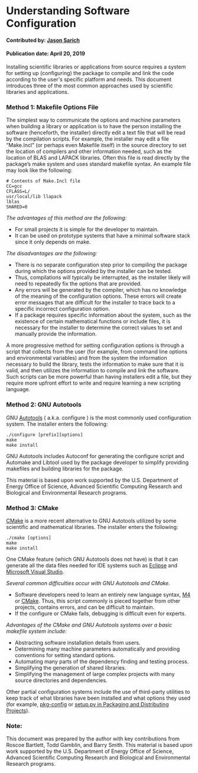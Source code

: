# Understanding Software Configuration

#### Contributed by: [Jason Sarich](https://github.com/sarich)

#### Publication date: April 20, 2019

<!-- deck start -->
Installing scientific libraries or applications from source requires a system for setting up
(configuring) the package to compile and link the code according to the user's specific platform and needs.
This document introduces three of the most common approaches used by scientific libraries and
applications.
<!-- deck end -->

### Method 1: Makefile Options File
The simplest way to communicate the options and machine parameters
when building a library or application is to have the person installing the software (henceforth, the installer)
directly edit a text file that will be read by the compilation scripts. For example, the installer may edit a file
“Make.Incl” (or perhaps even Makefile itself) in the source directory to set the location of compilers and other
information needed, such as the location of BLAS and LAPACK libraries. Often this file is read directly by the
package’s make system and uses standard makefile syntax. An example file may look like the following:

```
# Contents of Make.Incl file
CC=gcc
CFLAGS=L/
usr/local/lib llapack
lblas
SHARED=0
```

*The advantages of this method are the following:*
* For small projects it is simple for the developer to maintain.
* It can be used on prototype systems that have a minimal software stack since it only depends on
make.

*The disadvantages are the following:*
* There is no separate configuration step prior to compiling the package during which the options
provided by the installer can be tested.
* Thus, compilations will typically be interrupted, as the installer likely will need to repeatedly fix the
options that are provided.
* Any errors will be generated by the compiler, which has no knowledge of the meaning of the
configuration options. These errors will create error messages that are difficult for the installer to
trace back to a specific incorrect configuration option.
* If a package requires specific information about the system, such as the existence of certain
mathematical functions or include files, it is necessary for the installer to determine the correct
values to set and manually provide the information.

A more progressive method for setting configuration options is through a script that collects from the user
(for example, from command line options and environmental variables) and from the system the information
necessary to build the library, tests the information to make sure that it is valid, and then utilizes the
information to compile and link the software. Such scripts can be more powerful than having installers edit a
file, but they require more upfront effort to write and require learning a new scripting language.

### Method 2: GNU Autotools 
GNU [Autotools](https://en.wikipedia.org/wiki/GNU_Autotools) ( a.k.a. configure ) is the most commonly used configuration system. The
installer enters the following:

```
./configure [prefix][options]
make
make install
```

GNU Autotools includes Autoconf for generating the configure script and Automake and Libtool used by the
package developer to simplify providing makefiles and building libraries for the package.

This material is based upon work supported by the U.S. Department of Energy Office of Science, Advanced Scientific
Computing Research and Biological and Environmental Research programs.

### Method 3: CMake
[CMake](https://cmake.org/) is a more recent alternative to GNU Autotools utilized by some scientific and
mathematical libraries. The installer enters the following:

```
./cmake [options]
make
make install
```

One CMake feature (which GNU Autotools does not have) is that it can generate all the data files needed for
IDE systems such as [Eclipse](https://www.eclipse.com/) and [Microsoft Visual Studio](https://visualstudio.microsoft.com/).

*Several common difficulties occur with GNU Autotools and CMake.*
* Software developers need to learn an entirely new language syntax, [M4](https://pubs.opengroup.org/onlinepubs/9699919799/utilities/m4.html) or [CMake](https://cmake.org/cmake/help/v3.0/manual/cmake-language.7.html#syntax). Thus, this script
commonly is pieced together from other projects, contains errors, and can be difficult to maintain.
* If the configure or CMake fails, debugging is difficult even for experts.

*Advantages of the CMake and GNU Autotools systems over a basic makefile system include:*
* Abstracting software installation details from users.
* Determining many machine parameters automatically and providing conventions for setting
standard options.
* Automating many parts of the dependency finding and testing process.
* Simplifying the generation of shared libraries.
* Simplifying the management of large complex projects with many source directories and
dependencies.

Other partial configuration systems include the use of third-party utilities to keep track of what libraries have been installed and what options they used (for example, [pkg-config](https://www.freedesktop.org/wiki/Software/pkg-config/) or [setup.py in Packaging and Distributing Projects](https://packaging.python.org/en/latest/guides/distributing-packages-using-setuptools/)).

### Note:

This document was prepared by the author with key contributions from Roscoe Bartlett, Todd Gamblin,
and Barry Smith. This material is based upon work supported by the U.S. Department of Energy Office of Science, Advanced Scientific
Computing Research and Biological and Environmental Research programs.

<!---
Publish: yes
Pinned: yes
Track: how to
Topics: Configuration And Builds 
--->
